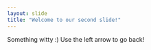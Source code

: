 ```yaml
---
layout: slide
title: "Welcome to our second slide!"
---
```

Something witty :)
Use the left arrow to go back!
